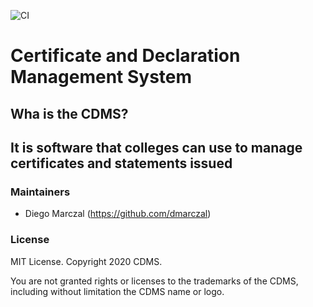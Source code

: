 ![CI](https://github.com/TSIDW5/cdms/workflows/CI/badge.svg?branch=master)

# Certificate and Declaration Management System

## Wha is the CDMS?

It is software that colleges can use to manage certificates and statements issued
----

### Maintainers

* Diego Marczal (https://github.com/dmarczal)

### License

MIT License. Copyright 2020 CDMS.

You are not granted rights or licenses to the trademarks of the CDMS, including without limitation the CDMS name or logo.
